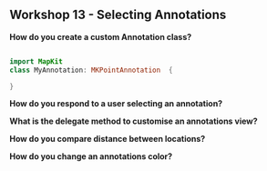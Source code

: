 ## Workshop 13 - Selecting Annotations

**How do you create a custom Annotation class?**

```swift 

import MapKit
class MyAnnotation: MKPointAnnotation  {

}

```

**How do you respond to a user selecting an annotation?**



**What is the delegate method to customise an annotations view?**

**How do you compare distance between locations?**

**How do you change an annotations color?**
